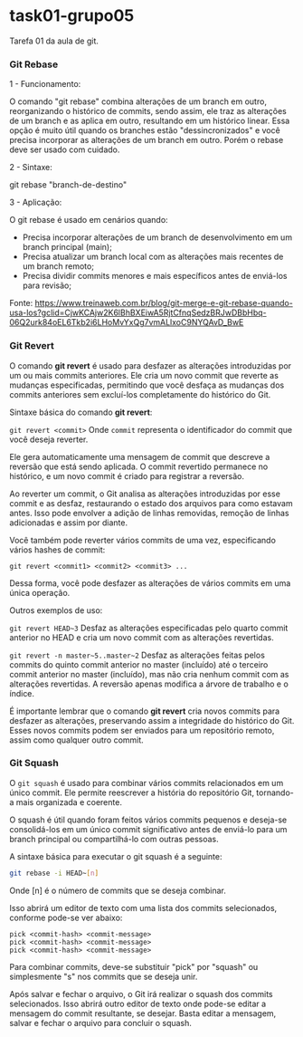 # task01-grupo05

Tarefa 01 da aula de git.

### Git Rebase

1 - Funcionamento: 

O comando "git rebase" combina alterações de um branch em outro, reorganizando o histórico de commits, sendo assim, ele traz as alterações de um branch e as aplica em outro, resultando em um histórico linear. Essa opção é muito útil quando os branches estão "dessincronizados" e você precisa incorporar as alterações de um branch em outro. Porém o rebase deve ser usado com cuidado.

2 - Sintaxe: 

git rebase "branch-de-destino"

3 - Aplicação: 

O git rebase é usado em cenários quando:
- Precisa incorporar alterações de um branch de desenvolvimento em um branch principal (main);
- Precisa atualizar um branch local com as alterações mais recentes de um branch remoto;
- Precisa dividir commits menores e mais específicos antes de enviá-los para revisão;

Fonte: https://www.treinaweb.com.br/blog/git-merge-e-git-rebase-quando-usa-los?gclid=CjwKCAjw2K6lBhBXEiwA5RjtCfnqSedzBRJwDBbHbq-06Q2urk84oEL6Tkb2i6LHoMvYxQg7vmALlxoC9NYQAvD_BwE

### Git Revert

O comando **git revert** é usado para desfazer as alterações introduzidas por um ou mais commits anteriores. Ele cria um novo commit que reverte as mudanças especificadas, permitindo que você desfaça as mudanças dos commits anteriores sem excluí-los completamente do histórico do Git.

Sintaxe básica do comando **git revert**:

```git revert <commit>```
Onde ```commit``` representa o identificador do commit que você deseja reverter.

Ele gera automaticamente uma mensagem de commit que descreve a reversão que está sendo aplicada. O commit revertido permanece no histórico, e um novo commit é criado para registrar a reversão.

Ao reverter um commit, o Git analisa as alterações introduzidas por esse commit e as desfaz, restaurando o estado dos arquivos para como estavam antes. Isso pode envolver a adição de linhas removidas, remoção de linhas adicionadas e assim por diante.

Você também pode reverter vários commits de uma vez, especificando vários hashes de commit:

```git revert <commit1> <commit2> <commit3> ...```

Dessa forma, você pode desfazer as alterações de vários commits em uma única operação.

Outros exemplos de uso:

```git revert HEAD~3```
Desfaz as alterações especificadas pelo quarto commit anterior no HEAD e cria um novo commit com as alterações revertidas.

```git revert -n master~5..master~2```
Desfaz as alterações feitas pelos commits do quinto commit anterior no master (incluído) até o terceiro commit anterior no master (incluído), mas não cria nenhum commit com as alterações revertidas. A reversão apenas modifica a árvore de trabalho e o índice.

É importante lembrar que o comando **git revert** cria novos commits para desfazer as alterações, preservando assim a integridade do histórico do Git. Esses novos commits podem ser enviados para um repositório remoto, assim como qualquer outro commit.

### Git Squash

O `git squash` é usado para combinar vários commits relacionados em um único commit. Ele permite reescrever a história do repositório Git, tornando-a mais organizada e coerente.

O squash é útil quando foram feitos vários commits pequenos e deseja-se consolidá-los em um único commit significativo antes de enviá-lo para um branch principal ou compartilhá-lo com outras pessoas.

A sintaxe básica para executar o git squash é a seguinte:

```bash
git rebase -i HEAD~[n]
```

Onde [n] é o número de commits que se deseja combinar. 

Isso abrirá um editor de texto com uma lista dos commits selecionados, conforme pode-se ver abaixo:

```
pick <commit-hash> <commit-message>
pick <commit-hash> <commit-message>
pick <commit-hash> <commit-message>
```

Para combinar commits, deve-se substituir "pick" por "squash" ou simplesmente "s" nos commits que se deseja unir.

Após salvar e fechar o arquivo, o Git irá realizar o squash dos commits selecionados. Isso abrirá outro editor de texto onde pode-se editar a mensagem do commit resultante, se desejar. Basta editar a mensagem, salvar e fechar o arquivo para concluir o squash.


